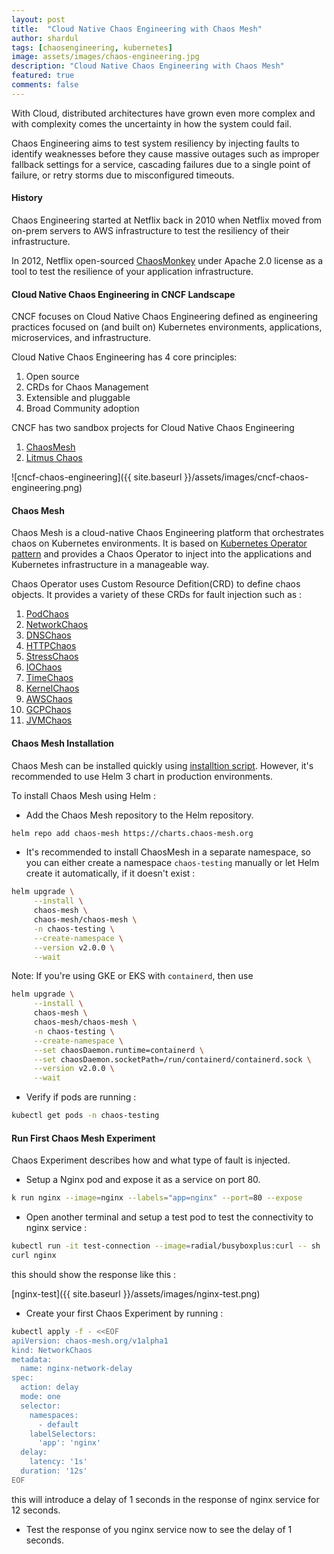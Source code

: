 ```yaml
---
layout: post
title:  "Cloud Native Chaos Engineering with Chaos Mesh"
author: shardul
tags: [chaosengineering, kubernetes]
image: assets/images/chaos-engineering.jpg
description: "Cloud Native Chaos Engineering with Chaos Mesh"
featured: true
comments: false
---
```


With Cloud, distributed architectures have grown even more complex and with complexity comes the uncertainty in how the system could fail.

Chaos Engineering aims to test system resiliency by injecting faults to identify weaknesses before they cause massive outages such as improper fallback settings for a service, cascading failures due to a single point of failure, or retry storms due to misconfigured timeouts.


#### History

Chaos Engineering started at Netflix back in 2010 when Netflix moved from on-prem servers to AWS infrastructure to test the resiliency of their infrastructure. 

In 2012, Netflix open-sourced [ChaosMonkey](https://github.com/Netflix/chaosmonkey) under Apache 2.0 license as a tool to test the resilience of your application infrastructure. 


#### Cloud Native Chaos Engineering in CNCF Landscape

CNCF focuses on Cloud Native Chaos Engineering defined as engineering practices focused on (and built on) Kubernetes environments, applications, microservices, and infrastructure.

Cloud Native Chaos Engineering has 4 core principles:
1. Open source
2. CRDs for Chaos Management 
3. Extensible and pluggable
4. Broad Community adoption


CNCF has two sandbox projects for Cloud Native Chaos Engineering 

1. [ChaosMesh](https://github.com/chaos-mesh/chaos-mesh)
2. [Litmus Chaos](https://github.com/litmuschaos/litmus)


![cncf-chaos-engineering]({{ site.baseurl }}/assets/images/cncf-chaos-engineering.png)


#### Chaos Mesh

Chaos Mesh is a cloud-native Chaos Engineering platform that orchestrates chaos on Kubernetes environments. It is based on [Kubernetes Operator pattern](https://kubernetes.io/docs/concepts/extend-kubernetes/operator/) and provides a Chaos Operator to inject into the applications and Kubernetes infrastructure in a manageable way.

Chaos Operator uses Custom Resource Defition(CRD) to define chaos objects. It provides a variety of these CRDs for fault injection such as :

1. [PodChaos](https://chaos-mesh.org/docs/simulate-pod-chaos-on-kubernetes/)
2. [NetworkChaos](https://chaos-mesh.org/docs/simulate-network-chaos-on-kubernetes)
3. [DNSChaos](https://chaos-mesh.org/docs/simulate-dns-chaos-on-kubernetes)
4. [HTTPChaos](https://chaos-mesh.org/docs/simulate-http-chaos-on-kubernetes)
5. [StressChaos](https://chaos-mesh.org/docs/simulate-heavy-stress-on-kubernetes)
6. [IOChaos](https://chaos-mesh.org/docs/simulate-io-chaos-on-kubernetes)
7. [TimeChaos](https://chaos-mesh.org/docs/simulate-time-chaos-on-kubernetes)
8. [KernelChaos](https://chaos-mesh.org/docs/simulate-kernel-chaos-on-kubernetes)
9. [AWSChaos](https://chaos-mesh.org/docs/simulate-aws-chaos)
10. [GCPChaos](https://chaos-mesh.org/docs/simulate-gcp-chaos)
11. [JVMChaos](https://chaos-mesh.org/docs/simulate-jvm-application-chaos)


#### Chaos Mesh Installation 

Chaos Mesh can be installed quickly using [installtion script](https://chaos-mesh.org/docs/quick-start#quick-installation). However, it's recommended to use Helm 3 chart in production environments.

To install Chaos Mesh using Helm :

+ Add the Chaos Mesh repository to the Helm repository.

```bash
helm repo add chaos-mesh https://charts.chaos-mesh.org
``` 

+ It's recommended to install ChaosMesh in a separate namespace, so you can either create a namespace `chaos-testing` manually or let Helm create it automatically, if it doesn't exist :

```bash
helm upgrade \
     --install \
     chaos-mesh \
     chaos-mesh/chaos-mesh \
     -n chaos-testing \
     --create-namespace \
     --version v2.0.0 \
     --wait
```

Note: If you're using GKE or EKS with `containerd`, then use

```bash
helm upgrade \
     --install \
     chaos-mesh \
     chaos-mesh/chaos-mesh \
     -n chaos-testing \
     --create-namespace \
     --set chaosDaemon.runtime=containerd \
     --set chaosDaemon.socketPath=/run/containerd/containerd.sock \
     --version v2.0.0 \
     --wait
```

+ Verify if pods are running :

```bash
kubectl get pods -n chaos-testing
```

#### Run First Chaos Mesh Experiment

Chaos Experiment describes how and what type of fault is injected. 

+ Setup a Nginx pod and expose it as a service on port 80. 

```bash
k run nginx --image=nginx --labels="app=nginx" --port=80 --expose
```

+ Open another terminal and setup a test pod to test the connectivity to nginx service :

```bash
kubectl run -it test-connection --image=radial/busyboxplus:curl -- sh
curl nginx
```

this should show the response like this :

[nginx-test]({{ site.baseurl }}/assets/images/nginx-test.png)


+ Create your first Chaos Experiment by running :

```bash
kubectl apply -f - <<EOF
apiVersion: chaos-mesh.org/v1alpha1
kind: NetworkChaos
metadata:
  name: nginx-network-delay
spec:
  action: delay
  mode: one
  selector:
    namespaces:
      - default
    labelSelectors:
      'app': 'nginx'
  delay:
    latency: '1s'
  duration: '12s'
EOF
```

this will introduce a delay of 1 seconds in the response of nginx service for 12 seconds.

+ Test the response of you nginx service now to see the delay of 1 seconds.



